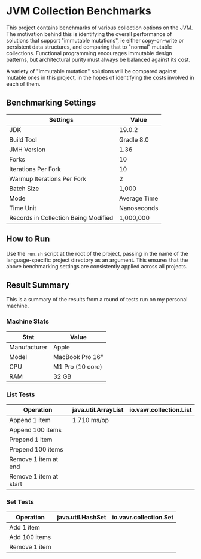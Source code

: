 # JVM Collection Benchmarks

This project contains benchmarks of various collection options on the JVM. The motivation behind this is identifying the overall performance of solutions that support "immutable mutations", ie either copy-on-write or persistent data structures, and comparing that to "normal" mutable collections. Functional programming encourages immutable design patterns, but architectural purity must always be balanced against its cost.

A variety of "immutable mutation" solutions will be compared against mutable ones in this project, in the hopes of identifying the costs involved in each of them.

## Benchmarking Settings

| Settings                             | Value        |
|--------------------------------------|--------------|
| JDK                                  | 19.0.2       |
| Build Tool                           | Gradle 8.0   |
| JMH Version                          | 1.36         |
| Forks                                | 10           |
| Iterations Per Fork                  | 10           |
| Warmup Iterations Per Fork           | 2            |
| Batch Size                           | 1,000        | 
| Mode                                 | Average Time |
| Time Unit                            | Nanoseconds  |
| Records in Collection Being Modified | 1,000,000    |

## How to Run

Use the `run.sh` script at the root of the project, passing in the name of the language-specific project directory as an argument. This ensures that the above benchmarking settings are consistently applied across all projects.

## Result Summary

This is a summary of the results from a round of tests run on my personal machine.

### Machine Stats
| Stat         | Value            |
|--------------|------------------|
| Manufacturer | Apple            |
| Model        | MacBook Pro 16"  |
| CPU          | M1 Pro (10 core) |
| RAM          | 32 GB            |

### List Tests

| Operation              | java.util.ArrayList | io.vavr.collection.List |
|------------------------|---------------------|-------------------------|
| Append 1 item          | 1.710 ms/op         |                         |
| Append 100 items       |                     |                         |
| Prepend 1 item         |                     |                         |
| Prepend 100 items      |                     |                         |
| Remove 1 item at end   |                     |                         |
| Remove 1 item at start |                     |                         |

### Set Tests

| Operation     | java.util.HashSet | io.vavr.collection.Set |
|---------------|-------------------|------------------------|
| Add 1 item    |                   |                        |
| Add 100 items |                   |                        | 
| Remove 1 item |                   |                        |